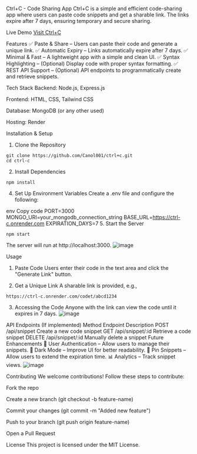 Ctrl+C - Code Sharing App
Ctrl+C is a simple and efficient code-sharing app where users can paste code snippets and get a sharable link. The links expire after 7 days, ensuring temporary and secure sharing.

Live Demo
[Visit Ctrl+C](https://ctrl-c.onrender.com)


Features
✅ Paste & Share – Users can paste their code and generate a unique link.
✅ Automatic Expiry – Links automatically expire after 7 days.
✅ Minimal & Fast – A lightweight app with a simple and clean UI.
✅ Syntax Highlighting – (Optional) Display code with proper syntax formatting.
✅ REST API Support – (Optional) API endpoints to programmatically create and retrieve snippets.

Tech Stack
Backend: Node.js, Express.js

Frontend: HTML, CSS, Tailwind CSS

Database: MongoDB (or any other used)

Hosting: Render

Installation & Setup
1. Clone the Repository

```
git clone https://github.com/Canol001/ctrl+c.git
cd ctrl-c
```

2. Install Dependencies
```
npm install
```
4. Set Up Environment Variables
Create a .env file and configure the following:

env
Copy code
PORT=3000
MONGO_URI=your_mongodb_connection_string
BASE_URL=https://ctrl-c.onrender.com
EXPIRATION_DAYS=7
5. Start the Server
```
npm start
```
The server will run at http://localhost:3000.
![image](https://github.com/user-attachments/assets/421b1581-926b-441d-8a40-fe139a1923f9)

Usage
1. Paste Code
Users enter their code in the text area and click the "Generate Link" button.

2. Get a Unique Link
A sharable link is provided, e.g.,

```
https://ctrl-c.onrender.com/codet/abcd1234
```
3. Accessing the Code
Anyone with the link can view the code until it expires in 7 days.
![image](https://github.com/user-attachments/assets/adadf5d5-8d2a-427d-b710-3d8551e6fe33)

API Endpoints (If implemented)
Method	Endpoint	Description
POST	/api/snippet	Create a new code snippet
GET	/api/snippet/:id	Retrieve a code snippet
DELETE	/api/snippet/:id	Manually delete a snippet
Future Enhancements
🚀 User Authentication – Allow users to manage their snippets.
🎨 Dark Mode – Improve UI for better readability.
📌 Pin Snippets – Allow users to extend the expiration time.
📊 Analytics – Track snippet views.
![image](https://github.com/user-attachments/assets/27821cc8-b2f1-40a4-8f7a-58d03afb2500)

Contributing
We welcome contributions! Follow these steps to contribute:

Fork the repo

Create a new branch (git checkout -b feature-name)

Commit your changes (git commit -m "Added new feature")

Push to your branch (git push origin feature-name)

Open a Pull Request

License
This project is licensed under the MIT License.

